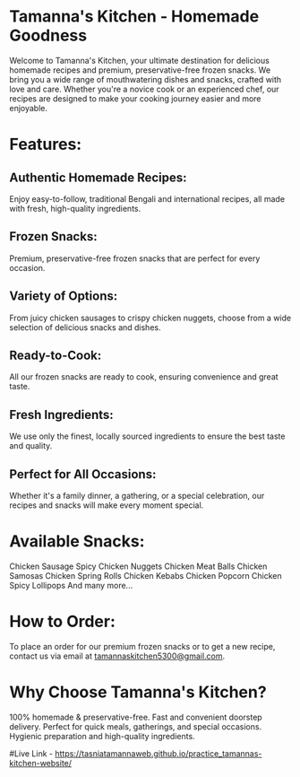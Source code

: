 # Tamanna's Kitchen - Homemade Goodness
Welcome to Tamanna's Kitchen, your ultimate destination for delicious homemade recipes and premium, preservative-free frozen snacks. We bring you a wide range of mouthwatering dishes and snacks, crafted with love and care. Whether you're a novice cook or an experienced chef, our recipes are designed to make your cooking journey easier and more enjoyable.

# Features:
## Authentic Homemade Recipes: 
Enjoy easy-to-follow, traditional Bengali and international recipes, all made with fresh, high-quality ingredients.
## Frozen Snacks: 
Premium, preservative-free frozen snacks that are perfect for every occasion.
## Variety of Options: 
From juicy chicken sausages to crispy chicken nuggets, choose from a wide selection of delicious snacks and dishes.
## Ready-to-Cook: 
All our frozen snacks are ready to cook, ensuring convenience and great taste.
## Fresh Ingredients: 
We use only the finest, locally sourced ingredients to ensure the best taste and quality.
## Perfect for All Occasions: 
Whether it's a family dinner, a gathering, or a special celebration, our recipes and snacks will make every moment special.
# Available Snacks:
Chicken Sausage
Spicy Chicken Nuggets
Chicken Meat Balls
Chicken Samosas
Chicken Spring Rolls
Chicken Kebabs
Chicken Popcorn
Chicken Spicy Lollipops
And many more...
# How to Order:
To place an order for our premium frozen snacks or to get a new recipe, contact us via email at tamannaskitchen5300@gmail.com.

# Why Choose Tamanna's Kitchen?
100% homemade & preservative-free.
Fast and convenient doorstep delivery.
Perfect for quick meals, gatherings, and special occasions.
Hygienic preparation and high-quality ingredients.

#Live Link - https://tasniatamannaweb.github.io/practice_tamannas-kitchen-website/
